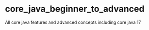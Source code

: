 # core_java_beginner_to_advanced
All core java features and advanced concepts including core java 17
